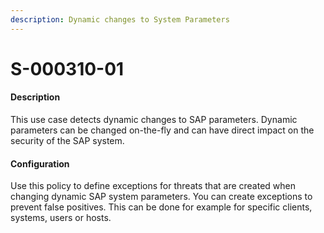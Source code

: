 ```yaml
---
description: Dynamic changes to System Parameters
---
```


# S-000310-01

#### Description

This use case detects dynamic changes to SAP parameters. Dynamic parameters can be changed on-the-fly and can have direct impact on the security of the SAP system.

#### Configuration

Use this policy to define exceptions for threats that are created when changing dynamic SAP system parameters. You can create exceptions to prevent false positives. This can be done for example for specific clients, systems, users or hosts.
